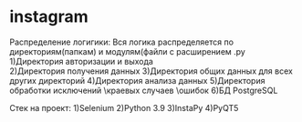 # instagram

Распределение логигики:
Вся логика распределяется по директориям(папкам) и модулям(файли с расширением .py
1)Директория авторизации и выхода <br>
2)Директория получения данных
3)Директория общих данных для всех других директорий
4)Директория анализа данных
5)Директория обработки исключений \краевых случаев \ошибок
6)БД PostgreSQL

Стек на проект:
1)Selenium
2)Python 3.9
3)InstaPy
4)PyQT5
